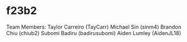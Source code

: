 # f23b2
Team Members:
Taylor Carreiro (TayCarr)
Michael Sin (sinm4)
Brandon Chiu (chiub2)
Subomi Badiru (badirusubomi)
Aiden Lumley (AidenJL18)
